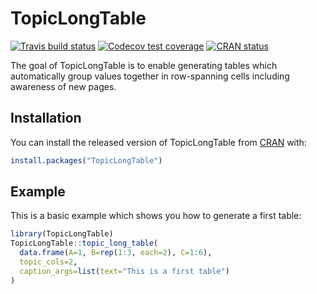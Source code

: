 # TopicLongTable

<!-- badges: start -->
[![Travis build status](https://travis-ci.org/billdenney/TopicLongTableR.svg?branch=master)](https://travis-ci.org/billdenney/TopicLongTableR)
[![Codecov test coverage](https://codecov.io/gh/billdenney/TopicLongTableR/branch/master/graph/badge.svg)](https://codecov.io/gh/billdenney/TopicLongTableR?branch=master)
[![CRAN status](https://www.r-pkg.org/badges/version/TopicLongTable)](https://CRAN.R-project.org/package=TopicLongTable)
<!-- badges: end -->

The goal of TopicLongTable is to enable generating tables which automatically group values together in row-spanning cells including awareness of new pages.

## Installation

You can install the released version of TopicLongTable from [CRAN](https://CRAN.R-project.org) with:

``` r
install.packages("TopicLongTable")
```

## Example

This is a basic example which shows you how to generate a first table:

``` r
library(TopicLongTable)
TopicLongTable::topic_long_table(
  data.frame(A=1, B=rep(1:3, each=2), C=1:6),
  topic_cols=2,
  caption_args=list(text="This is a first table")
)
```
